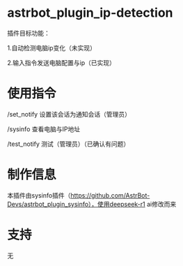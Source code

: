 # astrbot_plugin_ip-detection

插件目标功能：

  1.自动检测电脑ip变化（未实现）

  2.输入指令发送电脑配置与ip（已实现）
  
# 使用指令

  /set_notify   设置该会话为通知会话（管理员）

  /sysinfo      查看电脑与IP地址

  /test_notify  测试（管理员）（已确认有问题）

# 制作信息

本插件由sysinfo插件（https://github.com/AstrBot-Devs/astrbot_plugin_sysinfo），使用deepseek-r1 ai修改而来

# 支持
无
